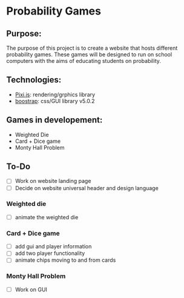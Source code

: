# Probability Games
## Purpose:
The purpose of this project is to create a website that hosts different probability games. These games will be designed to run
on school computers with the aims of educating students on probability.

## Technologies:
- [Pixi.js](https://pixijs.com/): rendering/grphics library
- [boostrap](https://getbootstrap.com/): css/GUI library v5.0.2

## Games in developement:
- Weighted Die
- Card + Dice game
- Monty Hall Problem

## To-Do
- [ ] Work on website landing page
- [ ] Decide on website universal header and design language

### Weighted die
- [ ] animate the weighted die

### Card + Dice game
- [ ] add gui and player information
- [ ] add two player functionality
- [ ] animate chips moving to and from cards

### Monty Hall Problem
- [ ] Work on GUI
